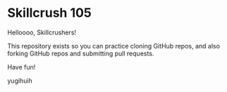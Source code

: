 # Skillcrush 105

Helloooo, Skillcrushers!

This repository exists so you can practice cloning GitHub repos, and also forking GitHub repos and submitting pull requests.

Have fun!


yugihuih
